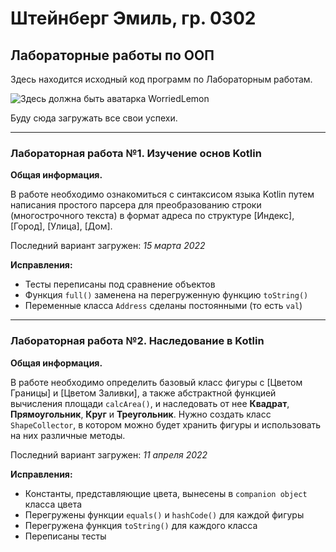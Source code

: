 # Штейнберг Эмиль, гр. 0302
## Лабораторные работы по ООП
Здесь находится исходный код программ по Лабораторным работам.

![Здесь должна быть аватарка WorriedLemon](https://sun9-87.userapi.com/impf/c633322/v633322296/30485/wDS0sMGTcoA.jpg?size=200x200&quality=96&sign=7e1464153850c413074f750c9a807c17&type=album)

Буду сюда загружать все свои успехи.

------------------------------

### Лабораторная работа №1. Изучение основ Kotlin

**Общая информация.**

В работе необходимо ознакомиться с синтаксисом языка Kotlin путем написания простого парсера для преобразованию строки (многострочного текста) в формат адреса по структуре [Индекс], [Город], [Улица], [Дом].

Последний вариант загружен: *15 марта 2022*

**Исправления:**
- Тесты переписаны под сравнение объектов
- Функция `full()` заменена на перегруженную функцию `toString()`
- Переменные класса `Address` сделаны постоянными (то есть `val`)

------------------------------

### Лабораторная работа №2. Наследование в Kotlin

**Общая информация.**

В работе необходимо определить базовый класс фигуры с [Цветом Границы] и [Цветом Заливки], а также абстрактной функцией вычисления площади `calcArea()`, и наследовать от нее **Квадрат**, **Прямоугольник**, **Круг** и **Треугольник**. Нужно создать класс `ShapeCollector`, в котором можно будет хранить фигуры и использовать на них различные методы.

Последний вариант загружен: *11 апреля 2022*

**Исправления:**
- Константы, представляющие цвета, вынесены в `companion object` класса цвета
- Перегружены функции `equals()` и `hashCode()` для каждой фигуры
- Перегружена функция `toString()` для каждого класса
- Переписаны тесты
